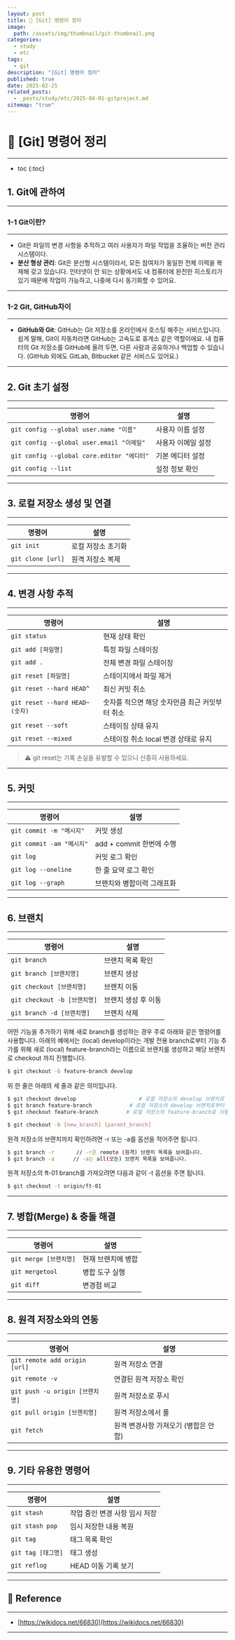 ```yaml
---
layout: post
title: 📘 [Git] 명령어 정리
image:
  path: /assets/img/thumbnail/git-thumbnail.png
categories:
  - study
  - etc
tags:
  - git
description: "[Git] 명령어 정리"
published: true
date: 2025-02-25
related_posts:
  - _posts/study/etc/2025-04-01-gitproject.md
sitemap: "true"
---
```


# 📘 [Git] 명령어 정리

---

* toc
{:toc}

## 1. Git에 관하여

---

### 1-1 Git이란?

---

- Git은 파일의 변경 사항을 추적하고 여러 사용자가 파일 작업을 조율하는 버전 관리 시스템이다.
- **분산 형상 관리**: Git은 분산형 시스템이라서, 모든 참여자가 동일한 전체 이력을 복제해 갖고 있습니다. 인터넷이 안 되는 상황에서도 내 컴퓨터에 완전한 히스토리가 있기 때문에 작업이 가능하고, 나중에 다시 동기화할 수 있어요.

---

### 1-2 Git, GitHub차이

---

- **GitHub와 Git**: GitHub는 Git 저장소를 온라인에서 호스팅 해주는 서비스입니다. 쉽게 말해, Git이 자동차라면 GitHub는 고속도로 휴게소 같은 역할이에요. 내 컴퓨터의 Git 저장소를 GitHub에 올려 두면, 다른 사람과 공유하거나 백업할 수 있습니다. (GitHub 외에도 GitLab, Bitbucket 같은 서비스도 있어요.)

---

## 2. Git 초기 설정

---

| 명령어                                     | 설명         |
| --------------------------------------- | ---------- |
| `git config --global user.name "이름"`    | 사용자 이름 설정  |
| `git config --global user.email "이메일"`  | 사용자 이메일 설정 |
| `git config --global core.editor "에디터"` | 기본 에디터 설정  |
| `git config --list`                     | 설정 정보 확인   |

---

## 3. 로컬 저장소 생성 및 연결

---

| 명령어               | 설명         |
| ----------------- | ---------- |
| `git init`        | 로컬 저장소 초기화 |
| `git clone [url]` | 원격 저장소 복제  |

---

## 4. 변경 사항 추적

---

| 명령어                          | 설명                         |
| ---------------------------- | -------------------------- |
| `git status`                 | 현재 상태 확인                   |
| `git add [파일명]`              | 특정 파일 스테이징                 |
| `git add .`                  | 전체 변경 파일 스테이징              |
| `git reset [파일명]`            | 스테이지에서 파일 제거               |
| `git reset --hard HEAD^`     | 최신 커밋 취소                   |
| `git reset --hard HEAD~(숫자)` | 숫자를 적으면 해당 숫자만큼 최근 커밋부터 취소 |
| `git reset --soft`           | 스테이징 상태 유지                 |
| `git reset --mixed`          | 스테이징 취소 local 변경 상태로 유지    |
> ⚠️`git reset는 기록 손실을 유발할 수 있으니 신중히 사용하세요.

---

## 5. 커밋

---

| 명령어                    | 설명                  |
| ---------------------- | ------------------- |
| `git commit -m "메시지"`  | 커밋 생성               |
| `git commit -am "메시지"` | add + commit 한번에 수행 |
| `git log`              | 커밋 로그 확인            |
| `git log --oneline`    | 한 줄 요약 로그 확인        |
| `git log --graph`      | 브랜치와 병합이력 그래프화      |

---

## 6. 브랜치

---

| 명령어                      | 설명          |
| ------------------------ | ----------- |
| `git branch`             | 브랜치 목록 확인   |
| `git branch [브랜치명]`      | 브랜치 생성      |
| `git checkout [브랜치명]`    | 브랜치 이동      |
| `git checkout -b [브랜치명]` | 브랜치 생성 후 이동 |
| `git branch -d [브랜치명]`   | 브랜치 삭제      |

어떤 기능을 추가하기 위해 새로 branch를 생성하는 경우 주로 아래와 같은 명령어를 사용합니다. 아래의 예에서는 (local) develop이라는 개발 전용 branch로부터 기능 추가를 위해 새로 (local) feature-branch라는 이름으로 브랜치를 생성하고 해당 브랜치로 checkout 까지 진행합니다.

```bash
$ git checkout -b feature-branch develop
```

위 한 줄은 아래의 세 줄과 같은 의미입니다.

```bash
$ git checkout develop                    # 로컬 저장소의 develop 브랜치로 이동
$ git branch feature-branch            # 로컬 저장소의 develop 브랜치로부터 로컬에 feature-branch 생성
$ git checkout feature-branch         # 로컬 저장소의 feature-branch로 이동 
```

```bash
$ git checkout -b [new_branch] [parent_branch]
```

원격 저장소의 브랜치까지 확인하려면 -r 또는 -a를 옵션을 적어주면 됩니다.

```bash
$ git branch -r       // -r은 remote (원격) 브랜치 목록을 보여줍니다. 
$ git branch -a      // -a는 all(모든) 브랜치 목록을 보여줍니다.
```

원격 저장소의 ft-01 branch를 가져오려면 다음과 같이 -t 옵션을 주면 됩니다.

```bash
$ git checkout -t origin/ft-01 
```

---

## 7. 병합(Merge) & 충돌 해결

---

| 명령어                | 설명         |
| ------------------ | ---------- |
| `git merge [브랜치명]` | 현재 브랜치에 병합 |
| `git mergetool`    | 병합 도구 실행   |
| `git diff`         | 변경점 비교     |

---

## 8. 원격 저장소와의 연동

---

| 명령어                          | 설명                                  |
| ------------------------------- | ------------------------------------- |
| `git remote add origin [url]`   | 원격 저장소 연결                      |
| `git remote -v`                 | 연결된 원격 저장소 확인               |
| `git push -u origin [브랜치명]` | 원격 저장소로 푸시                    |
| `git pull origin [브랜치명]`    | 원격 저장소에서 풀                    |
| `git fetch`                     | 원격 변경사항 가져오기 (병합은 안 함) |

---

## 9. 기타 유용한 명령어

---

| 명령어             | 설명                          |
| ------------------ | ----------------------------- |
| `git stash`        | 작업 중인 변경 사항 임시 저장 |
| `git stash pop`    | 임시 저장한 내용 복원         |
| `git tag`          | 태그 목록 확인                |
| `git tag [태그명]` | 태그 생성                     |
| `git reflog`       | HEAD 이동 기록 보기           |

---

## 📑 Reference

---

+ [https://wikidocs.net/66830](https://wikidocs.net/66830)

---


